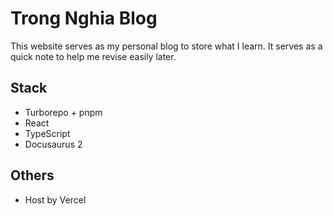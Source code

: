 # Trong Nghia Blog

This website serves as my personal blog to store what I learn. It serves as a quick note to help me revise easily later.

## Stack

- Turborepo + pnpm
- React
- TypeScript
- Docusaurus 2

## Others

- Host by Vercel
